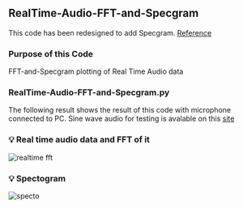 ## RealTime-Audio-FFT-and-Specgram
This code has been redesigned to add Specgram.  [Reference](https://github.com/markjay4k/Audio-Spectrum-Analyzer-in-Python)




### Purpose of this Code 
FFT-and-Specgram plotting of Real Time Audio data


### RealTime-Audio-FFT-and-Specgram.py
The following result shows the result of this code with microphone connected to PC.
Sine wave audio for testing is avalable on this [site](https://www.szynalski.com/tone-generator/)

### :bulb: Real time audio data and FFT of it
![realtime fft](https://user-images.githubusercontent.com/71545160/127726420-a8373ab5-8496-4d80-b162-59b53dd2c3cb.png)
### :bulb: Spectogram
![specto](https://user-images.githubusercontent.com/71545160/127726425-468886a1-ac2a-419e-8977-064a0ffe51b2.png)


